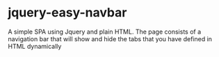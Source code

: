 # jquery-easy-navbar
A simple SPA using Jquery and plain HTML. The page consists of a navigation bar that will show and hide the tabs that you have defined in HTML dynamically
